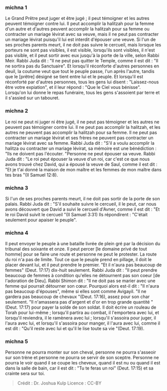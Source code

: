 
### michna 1
Le Grand Prêtre peut juger et être jugé ; il peut témoigner et les autres peuvent témoigner contre lui. Il peut accomplir la halitzah pour la femme d'un autre et d'autres peuvent accomplir la halitzah pour sa femme ou contracter un mariage lévirat avec sa veuve, mais il ne peut pas contracter un mariage lévirat puisqu'il lui est interdit d'épouser une veuve. Si l'un de ses proches parents meurt, il ne doit pas suivre le cercueil, mais lorsque les porteurs ne sont pas visibles, il est visible, lorsqu'ils sont visibles, il n'est pas visible, et il peut sortir avec eux jusqu'à la porte de la ville, selon Rabbi Meir. Rabbi Juda dit : "Il ne peut pas quitter le Temple, comme il est dit : "Il ne sortira pas du Sanctuaire". Et lorsqu'il réconforte d'autres personnes en deuil, la coutume veut que tout le peuple passe, l'un après l'autre, tandis que le [prêtre] désigné se tient entre lui et le peuple. Et lorsqu'il est réconforté par d'autres personnes, tous les gens lui disent : "Laissez-nous être votre expiation", et il leur répond : "Que le Ciel vous bénisse". Lorsqu'on lui donne le repas funéraire, tous les gens s'assoient par terre et il s'assied sur un tabouret.

### michna 2
Le roi ne peut ni juger ni être jugé, il ne peut pas témoigner et les autres ne peuvent pas témoigner contre lui. Il ne peut pas accomplir la halitzah, et les autres ne peuvent pas accomplir la halitzah pour sa femme. Il ne peut pas contracter un mariage lévirat et ses frères ne peuvent pas contracter un mariage lévirat avec sa femme. Rabbi Juda dit :  "S'il a voulu accomplir la halitza ou contracter un mariage lévirat, sa mémoire est une bénédiction : "Ils ne doivent pas l'écouter. "Personne ne peut épouser sa veuve. Rabbi Juda dit :  "Le roi peut épouser la veuve d'un roi, car c'est ce que nous avons trouvé chez David, qui a épousé la veuve de Saul, comme il est dit : "Et je t'ai donné la maison de mon maître et les femmes de mon maître dans tes bras "(II Samuel 12:8).

### michna 3
Si l'un de ses proches parents meurt, il ne doit pas sortir de la porte de son palais. Rabbi Juda dit :  "S'il souhaite suivre le cercueil, il le peut, car nous avons découvert que David a suivi le cercueil d'Avner, comme il est dit : "Et le roi David suivit le cercueil "(II Samuel 3:31) Ils répondirent : "C'était seulement pour apaiser le peuple".

### michna 4
Il peut envoyer le peuple à une bataille livrée de plein gré par la décision du tribunal des soixante et onze. Il peut percer [le domaine privé de tout homme] pour se faire une route et personne ne peut le protester. La route du roi n'a pas de limite. Tout ce que le peuple prend en pillage, il doit le placer devant lui, et il peut prendre le premier. "Et il n'aura pas beaucoup de femmes" (Deut. 17:17) dix-huit seulement. Rabbi Juda dit : "Il peut prendre beaucoup de femmes à condition qu'elles ne détournent pas son coeur [de l'adoration de Dieu]. Rabbi Shimon dit :  "Il ne doit pas se marier avec une femme qui pourrait détourner son cœur.  Pourquoi alors est-il dit : "Il n'aura pas beaucoup d'épouses", même si elles sont comme Avigayil. "Il ne gardera pas beaucoup de chevaux "(Deut. 17:16), assez pour son char seulement. "Il n'amassera pas d'argent et d'or en trop grande quantité "(Deut. 17:17) pour payer la solde de son soldat. Il doit écrire un rouleau de Torah pour lui-même ; lorsqu'il partira au combat, il l'emportera avec lui, et lorsqu'il reviendra, il le ramènera avec lui ; lorsqu'il s'assoira pour juger, il l'aura avec lui, et lorsqu'il s'assoira pour manger, il l'aura avec lui, comme il est dit : "Qu'il reste avec lui et qu'il le lise toute sa vie "(Deut. 17:19).

### michna 5
Personne ne pourra monter sur son cheval, personne ne pourra s'asseoir sur son trène et personne ne pourra se servir de son sceptre. Personne ne pourra le voir quand il se coupe les cheveux, quand il est nu ou quand il est dans la salle de bain, car il est dit : "Tu te feras un roi" (Deut. 17:15) et sa crainte sera sur toi.

>Crédit : Dr. Joshua Kulp
>Licence : CC-BY